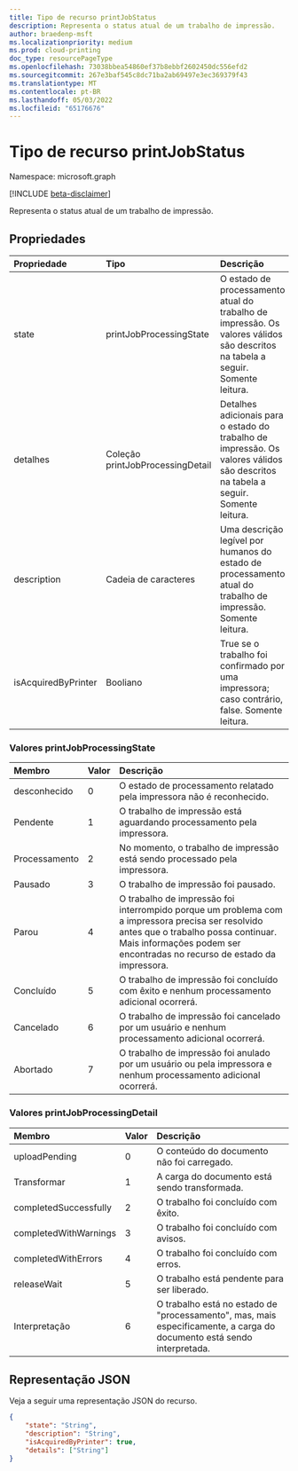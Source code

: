 ```yaml
---
title: Tipo de recurso printJobStatus
description: Representa o status atual de um trabalho de impressão.
author: braedenp-msft
ms.localizationpriority: medium
ms.prod: cloud-printing
doc_type: resourcePageType
ms.openlocfilehash: 73038bbea54860ef37b8ebbf2602450dc556efd2
ms.sourcegitcommit: 267e3baf545c8dc71ba2ab69497e3ec369379f43
ms.translationtype: MT
ms.contentlocale: pt-BR
ms.lasthandoff: 05/03/2022
ms.locfileid: "65176676"
---
```

# <a name="printjobstatus-resource-type"></a>Tipo de recurso printJobStatus

Namespace: microsoft.graph

[!INCLUDE [beta-disclaimer](../../includes/beta-disclaimer.md)]

Representa o status atual de um trabalho de impressão.

## <a name="properties"></a>Propriedades
| Propriedade     | Tipo        | Descrição |
|:-------------|:------------|:------------|
|state|printJobProcessingState|O estado de processamento atual do trabalho de impressão. Os valores válidos são descritos na tabela a seguir. Somente leitura.|
|detalhes|Coleção printJobProcessingDetail|Detalhes adicionais para o estado do trabalho de impressão. Os valores válidos são descritos na tabela a seguir. Somente leitura.|
|description|Cadeia de caracteres|Uma descrição legível por humanos do estado de processamento atual do trabalho de impressão. Somente leitura.|
|isAcquiredByPrinter|Booliano|True se o trabalho foi confirmado por uma impressora; caso contrário, false. Somente leitura.|

### <a name="printjobprocessingstate-values"></a>Valores printJobProcessingState

|Membro|Valor|Descrição|
|:---|:---|:---|
|desconhecido|0|O estado de processamento relatado pela impressora não é reconhecido.|
|Pendente|1|O trabalho de impressão está aguardando processamento pela impressora.|
|Processamento|2|No momento, o trabalho de impressão está sendo processado pela impressora.|
|Pausado|3|O trabalho de impressão foi pausado.|
|Parou|4|O trabalho de impressão foi interrompido porque um problema com a impressora precisa ser resolvido antes que o trabalho possa continuar. Mais informações podem ser encontradas no recurso de estado da impressora.|
|Concluído|5|O trabalho de impressão foi concluído com êxito e nenhum processamento adicional ocorrerá.|
|Cancelado|6 |O trabalho de impressão foi cancelado por um usuário e nenhum processamento adicional ocorrerá.|
|Abortado|7 |O trabalho de impressão foi anulado por um usuário ou pela impressora e nenhum processamento adicional ocorrerá.|

### <a name="printjobprocessingdetail-values"></a>Valores printJobProcessingDetail

|Membro|Valor|Descrição|
|:---|:---|:---|
|uploadPending|0|O conteúdo do documento não foi carregado.|
|Transformar|1|A carga do documento está sendo transformada.|
|completedSuccessfully|2|O trabalho foi concluído com êxito.|
|completedWithWarnings|3|O trabalho foi concluído com avisos.|
|completedWithErrors|4|O trabalho foi concluído com erros.|
|releaseWait|5|O trabalho está pendente para ser liberado.|
|Interpretação|6 |O trabalho está no estado de "processamento", mas, mais especificamente, a carga do documento está sendo interpretada.|

## <a name="json-representation"></a>Representação JSON

Veja a seguir uma representação JSON do recurso.

<!-- {
  "blockType": "resource",
  "optionalProperties": [

  ],
  "@odata.type": "microsoft.graph.printJobStatus"
}-->

```json
{
    "state": "String",
    "description": "String",
    "isAcquiredByPrinter": true,    
    "details": ["String"]
}
```

<!-- uuid: 8fcb5dbc-d5aa-4681-8e31-b001d5168d79
2015-10-25 14:57:30 UTC -->
<!-- {
  "type": "#page.annotation",
  "description": "printJobStatus resource",
  "keywords": "",
  "section": "documentation",
  "tocPath": ""
}-->

